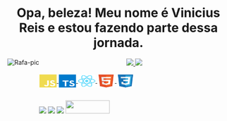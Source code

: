 <div align="center" >
  <h1>Opa, beleza! Meu nome é Vinicius Reis e estou fazendo parte dessa jornada.</h1> <div>
 <img align="left" alt="Rafa-pic" height="180" src="https://2.bp.blogspot.com/-2D4L7sKDbC4/Vt2_j1wWxgI/AAAAAAAAAfI/R4liNaN-rMY/s1600/charge%2B1.jpg" data-canonical-src="?width=676&amp;height=676" style="max-width: 100%;">
</div>
</div>


<div align="center" >
  <a href="https://github.com/viniciusofc">
 <img height="180em" src="https://github-readme-stats.vercel.app/api?username=viniciusofc&show_icons=true&theme=dark&include_all_commits=true&count_private=true"/>
  <img height="180em" src="https://github-readme-stats.vercel.app/api/top-langs/?username=viniciusofc&layout=compact&langs_count=7&theme=dark"/>
</div>


<div style="display: inline_block"><br>
  <img align="center" alt="Vinicius-Js" height="30" width="40" src="https://raw.githubusercontent.com/devicons/devicon/master/icons/javascript/javascript-plain.svg">
  <img align="center" alt="Vinicius-Ts" height="30" width="40" src="https://raw.githubusercontent.com/devicons/devicon/master/icons/typescript/typescript-plain.svg">
  <img align="center" alt="Vinicius-React" height="30" width="40" src="https://raw.githubusercontent.com/devicons/devicon/master/icons/react/react-original.svg">
  <img align="center" alt="Vinicius-HTML" height="30" width="40" src="https://raw.githubusercontent.com/devicons/devicon/master/icons/html5/html5-original.svg">
  <img align="center" alt="Vinicius-CSS" height="30" width="40" src="https://raw.githubusercontent.com/devicons/devicon/master/icons/css3/css3-original.svg">
</div>
  
  ##
<div> 
  <a href="https://instagram.com/Vinicius[Reis]#9872" target="_blank"><img src="https://img.shields.io/badge/-Instagram-%23E4405F?style=for-the-badge&logo=instagram&logoColor=white" target="_blank"></a>
 <a href="https://discord.gg/" target="_blank"><img src="https://img.shields.io/badge/Discord-7289DA?style=for-the-badge&logo=discord&logoColor=white" target="_blank"></a> 
 <a href="https://www.linkedin.com/in/https://www.linkedin.com/in/vin%C3%ADcius-reis-a80309221/" target="_blank"><img src="https://img.shields.io/badge/-LinkedIn-%230077B5?style=for-the-badge&logo=linkedin&logoColor=white" target="_blank"></a> 
<a href="https://steamcommunity.com/profiles/76561198904389872//" target="_blank"><img src="https://logodownload.org/wp-content/uploads/2018/01/steam-logo-1.png?style=for-the-badge&logo=linkedin&logoColor=white" height="30" width="100" target="_blank"></a> 
</div
